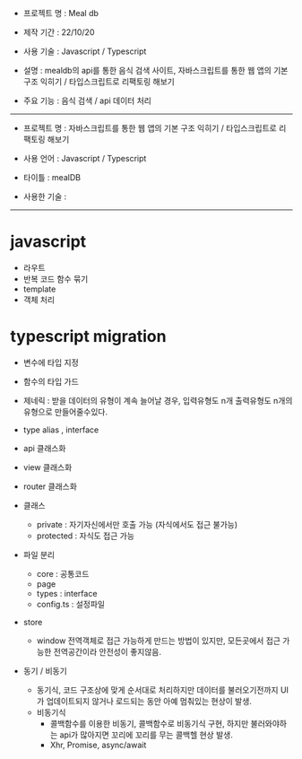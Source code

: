 - 프로젝트 명 : Meal db

- 제작 기간 : 22/10/20

- 사용 기술 : Javascript / Typescript

- 설명 : mealdb의 api를 통한 음식 검색 사이트, 자바스크립트를 통한 웹 앱의 기본 구조 익히기 / 타입스크립트로 리팩토링 해보기

- 주요 기능 : 음식 검색 / api 데이터 처리

---

- 프로젝트 명 : 자바스크립트를 통한 웹 앱의 기본 구조 익히기 / 타입스크립트로 리팩토링 해보기

- 사용 언어 : Javascript / Typescript

- 타이틀 : mealDB

- 사용한 기술 :

---

# javascript

- 라우트
- 반복 코드 함수 묶기
- template
- 객체 처리

# typescript migration

- 변수에 타입 지정
- 함수의 타입 가드
- 제네릭 : 받을 데이터의 유형이 계속 늘어날 경우, 입력유형도 n개 출력유형도 n개의 유형으로 만들어줄수있다.
- type alias , interface

- api 클래스화
- view 클래스화
- router 클래스화
- 클래스

  - private : 자기자신에서만 호출 가능 (자식에서도 접근 불가능)
  - protected : 자식도 접근 가능

- 파일 분리

  - core : 공통코드
  - page
  - types : interface
  - config.ts : 설정파일

- store

  - window 전역객체로 접근 가능하게 만드는 방법이 있지만, 모든곳에서 접근 가능한 전역공간이라 안전성이 좋지않음.

- 동기 / 비동기
  - 동기식, 코드 구조상에 맞게 순서대로 처리하지만 데이터를 불러오기전까지 UI가 업데이트되지 않거나 로드되는 동안 아예 멈춰있는 현상이 발생.
  - 비동기식
    - 콜백함수를 이용한 비동기, 콜백함수로 비동기식 구현, 하지만 불러와야하는 api가 많아지면 꼬리에 꼬리를 무는 콜백헬 현상 발생.
    - Xhr, Promise, async/await
